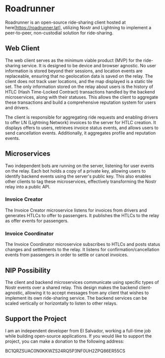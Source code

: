 # Roadrunner

Roadrunner is an open-source ride-sharing client hosted at here[https://roadrunner.lat], utilizing Nostr and Lightning to implement a peer-to-peer, non-custodial solution for ride-sharing.

## Web Client

The web client serves as the minimum viable product (MVP) for the ride-sharing service. It is designed to be device and browser agnostic. No user information is stored beyond their sessions, and location events are replaceable, ensuring that no geolocation data is saved on the relay. The client does not track user locations, and the map displayed is a static tile set. The only information stored on the relay about users is the history of HTLC (Hash Time-Locked Contract) transactions handled by the backend microservices, along with their statuses. This allows the client to aggregate these transactions and build a comprehensive reputation system for users and drivers.

The client is responsible for aggregating ride requests and enabling drivers to offer LN (Lightning Network) invoices to the server for HTLC creation. It displays offers to users, retrieves invoice status events, and allows users to send cancellation events. Additionally, it aggregates profile and reputation events.

## Microservices

Two independent bots are running on the server, listening for user events on the relay. Each bot holds a copy of a private key, allowing users to identify backend events using the server's public key. This also enables other clients to tag these microservices, effectively transforming the Nostr relay into a public API.

### Invoice Creator

The Invoice Creator microservice listens for invoices from drivers and generates HTLCs to offer to passengers. It publishes the HTLCs to the relay as offer events for passengers.

### Invoice Coordinator

The Invoice Coordinator microservice subscribes to HTLCs and posts status changes and settlements to the relay. It listens for confirmation/cancellation events from passengers in order to settle or cancel invoices.

## NIP Possibility

The client and backend microservices communicate using specific types of Nostr events over a shared relay. This design makes the backend client-agnostic, allowing it to accept messages from any client that wishes to implement its own ride-sharing service. The backend services can be scaled vertically or horizontally to listen to other relays.

## Support the Project

I am an independent developer from El Salvador, working a full-time job while building open-source applications. If you would like to support the project, you can make a donation to the following address:

BC1QRZSUAC0N0KKWZS24RQ5P3NF0UH2ZPQ86ER55CS
